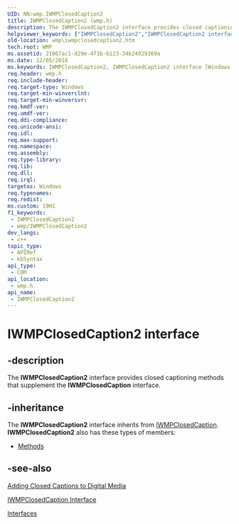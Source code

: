 ```yaml
---
UID: NN:wmp.IWMPClosedCaption2
title: IWMPClosedCaption2 (wmp.h)
description: The IWMPClosedCaption2 interface provides closed captioning methods that supplement the IWMPClosedCaption interface.
helpviewer_keywords: ["IWMPClosedCaption2","IWMPClosedCaption2 interface [Windows Media Player]","IWMPClosedCaption2 interface [Windows Media Player]","described","IWMPClosedCaption2Interface","wmp.iwmpclosedcaption2","wmp/IWMPClosedCaption2"]
old-location: wmp\iwmpclosedcaption2.htm
tech.root: WMP
ms.assetid: 21067ac1-d29e-4f1b-b123-34b24929369a
ms.date: 12/05/2018
ms.keywords: IWMPClosedCaption2, IWMPClosedCaption2 interface [Windows Media Player], IWMPClosedCaption2 interface [Windows Media Player],described, IWMPClosedCaption2Interface, wmp.iwmpclosedcaption2, wmp/IWMPClosedCaption2
req.header: wmp.h
req.include-header: 
req.target-type: Windows
req.target-min-winverclnt: 
req.target-min-winversvr: 
req.kmdf-ver: 
req.umdf-ver: 
req.ddi-compliance: 
req.unicode-ansi: 
req.idl: 
req.max-support: 
req.namespace: 
req.assembly: 
req.type-library: 
req.lib: 
req.dll: 
req.irql: 
targetos: Windows
req.typenames: 
req.redist: 
ms.custom: 19H1
f1_keywords:
 - IWMPClosedCaption2
 - wmp/IWMPClosedCaption2
dev_langs:
 - c++
topic_type:
 - APIRef
 - kbSyntax
api_type:
 - COM
api_location:
 - wmp.h
api_name:
 - IWMPClosedCaption2
---
```


# IWMPClosedCaption2 interface


## -description

The <b>IWMPClosedCaption2</b> interface provides closed captioning methods that supplement the <b>IWMPClosedCaption</b> interface.

## -inheritance

The <b>IWMPClosedCaption2</b> interface inherits from <a href="/windows/desktop/api/wmp/nn-wmp-iwmpclosedcaption">IWMPClosedCaption</a>. <b>IWMPClosedCaption2</b> also has these types of members:
<ul>
<li><a href="https://docs.microsoft.com/">Methods</a></li>
</ul>

## -see-also

<a href="/windows/desktop/WMP/adding-closed-captions-to-digital-media">Adding Closed Captions to Digital Media</a>



<a href="/windows/desktop/api/wmp/nn-wmp-iwmpclosedcaption">IWMPClosedCaption Interface</a>



<a href="/windows/desktop/WMP/interfaces">Interfaces</a>
